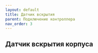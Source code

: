 ```yaml
---
layout: default
title: Датчик вскрытия
parent: Подключение контроллера
nav_order: 3
---
```


## Датчик вскрытия корпуса
